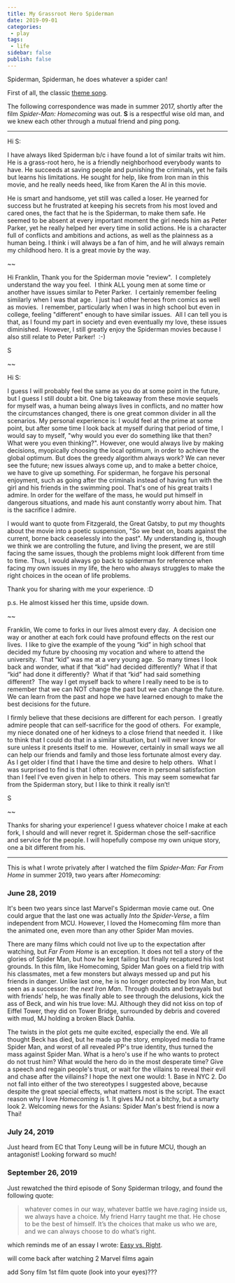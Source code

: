 ```yaml
---
title: My Grassroot Hero Spiderman
date: 2019-09-01
categories:
 - play
tags:
 - life
sidebar: false
publish: false
---
```


Spiderman, Spiderman, he does whatever a spider can!

<!-- more -->

First of all, the classic [theme song](https://youtu.be/ua3baljt7bg).

The following correspondence was made in summer 2017, shortly after the film *Spider-Man: Homecoming* was out. **S** is a respectful wise old man, and we knew each other through a mutual friend and ping pong.

---

Hi S:

I have always liked Spiderman b/c i have found a lot of similar traits wit him. He is a grass-root hero, he is a friendly neighborhood everybody wants to have. He succeeds at saving people and punishing the criminals, yet he fails but learns his limitations. He sought for help, like from Iron man in this movie, and he really needs heed, like from Karen the AI in this movie.

He is smart and handsome, yet still was called a loser. He yearned for success but he frustrated at keeping his secrets from his most loved and cared ones, the fact that he is the Spiderman, to make them safe. He seemed to be absent at every important moment the girl needs him as Peter Parker, yet he really helped her every time in solid actions. He is a character full of conflicts and ambitions and actions, as well as the plainness as a human being. I think i will always be a fan of him, and he will always remain my childhood hero. It is a great movie by the way.

~~

Hi Franklin,
Thank you for the Spiderman movie "review".  I completely understand the way you feel.  I think ALL young men at some time or another have issues similar to Peter Parker.  I certainly remember feeling similarly when I was that age.  I just had other heroes from comics as well as movies.  I remember, particularly when I was in high school but even in college, feeling "different" enough to have similar issues.  All I can tell you is that, as I found my part in society and even eventually my love, these issues diminished.  However, I still greatly enjoy the Spiderman movies because I
also still relate to Peter Parker!  :-)

S

~~

Hi S:

I guess I will probably feel the same as you do at some point in the future, but I guess I still doubt a bit. One big takeaway from these movie sequels for myself was, a human being always lives in conflicts, and no matter how the circumstances changed, there is one great common divider in all the scenarios. My personal experience is: I would feel at the prime at some point, but after some time I look back at myself during that period of time, I would say to myself, "why would you ever do something like that then? What were you even thinking?". However, one would always live by making decisions, myopically choosing the local optimum, in order to achieve the global optimum. But does the greedy algorithm always work? We can never see the future; new issues always come up, and to make a better choice, we have to give up something. For spiderman, he forgave his personal enjoyment, such as going after the criminals instead of having fun with the girl and his friends in the swimming pool. That's one of his great traits I admire. In order for the welfare of the mass, he would put himself in dangerous situations, and made his aunt constantly worry about him. That is the sacrifice I admire.

I would want to quote from Fitzgerald, the Great Gatsby, to put my thoughts about the movie into a poetic suspension, "So we beat on, boats against the current, borne back ceaselessly into the past". My understanding is, though we think we are controlling the future, and living the present, we are still facing the same issues, though the problems might look different from time to time. Thus, I would always go back to spiderman for reference when facing my own issues in my life, the hero who always struggles to make the right choices in the ocean of life problems.

Thank you for sharing with me your experience. :D

p.s. He almost kissed her this time, upside down.

~~

Franklin,
We come to forks in our lives almost every day.  A decision one way or another at each fork could have profound effects on the rest our lives.  I like to give the example of the young “kid” in high school that decided my future by choosing my vocation and where to attend the university.  That “kid” was me at a very young age.  So many times I look back and wonder, what if that “kid” had decided differently?  What if that “kid” had done it differently?  What if that “kid” had said something different?  The way I get myself back to where I really need to be is to remember that we can NOT change the past but we can change the future.  We can learn from the past and hope we have learned enough to make the best decisions for the future.

I firmly believe that these decisions are different for each person.  I greatly admire people that can self-sacrifice for the good of others.  For example, my niece donated one of her kidneys to a close friend that needed it.  I like to think that I could do that in a similar situation, but I will never know for sure unless it presents itself to me.  However, certainly in small ways we all can help our friends and family and those less fortunate almost every day.  As I get older I find that I have the time and desire to help others.  What I was surprised to find is that I often receive more in personal satisfaction than I feel I’ve even given in help to others.  This may seem somewhat far from the Spiderman story, but I like to think it really isn’t!

S

~~

Thanks for sharing your experience! I guess whatever choice I make at each fork, I should and will never regret it. Spiderman chose the self-sacrifice and service for the people. I will hopefully compose my own unique story, one a bit different from his.

---

This is what I wrote privately after I watched the film *Spider-Man: Far From Home* in summer 2019, two years after *Homecoming*:

### June 28, 2019

It's been two years since last Marvel's Spiderman movie came out. One could argue that the last one was actually *Into the Spider-Verse*, a film independent from MCU. However, I loved the Homecoming film more than the animated one, even more than any other Spider Man movies.

There are many films which could not live up to the expectation after watching, but *Far From Home* is an exception. It does not tell a story of the glories of Spider Man, but how he kept failing but finally recaptured his lost grounds. In this film, like Homecoming, Spider Man goes on a field trip with his classmates, met a few monsters but always messed up and put his friends in danger. Unlike last one, he is no longer protected by Iron Man, but seen as a successor: the *next Iron Man*. Through doubts and betrayals but with friends' help, he was finally able to see through the delusions, kick the ass of Beck, and win his true love: MJ. Although they did not kiss on top of Eiffel Tower, they did on Tower Bridge, surrounded by debris and covered with mud, MJ holding a broken Black Dahlia.

The twists in the plot gets me quite excited, especially the end. We all thought Beck has died, but he made up the story, employed media to frame Spider Man, and worst of all revealed PP's true identity, thus turned the mass against Spider Man. What is a hero's use if he who wants to protect do not trust him? What would the hero do in the most desperate time? Give a speech and regain people's trust, or wait for the villains to reveal their evil and chase after the villains? I hope the next one would: 1. Base in NYC 2. Do not fall into either of the two stereotypes I suggested above, because despite the great special effects, what matters most is the script. The exact reason why I love *Homecoming* is 1. It gives MJ not a bitchy, but a smarty look 2. Welcoming news for the Asians: Spider Man's best friend is now a Thai!

### July 24, 2019

Just heard from EC that Tony Leung will be in future MCU, though an antagonist! Looking forward so much!

### September 26, 2019

Just rewatched the third episode of Sony Spiderman trilogy, and found the following quote:

> whatever comes in our way, whatever battle we have.raging inside us, we always have a choice. My friend Harry taught me that. He chose to be the best of himself. It’s the choices that make us who we are, and we can always choose to do what’s right.

which reminds me of an essay I wrote: [Easy vs. Right](easy_vs_right).

will come back after watching 2 Marvel films again

add Sony film 1st film quote (look into your eyes)???